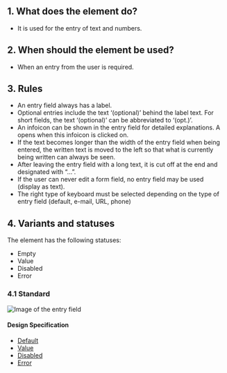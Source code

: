 ## 1. What does the element do?
*   It is used for the entry of text and numbers.

## 2. When should the element be used?
*   When an entry from the user is required.

## 3. Rules
*   An entry field always has a label.
*   Optional entries include the text ‘(optional)’ behind the label text. For short fields, the text ‘(optional)’ can be abbreviated to ‘(opt.)’.
*   An infoicon can be shown in the entry field for detailed explanations. A opens when this infoicon is clicked on.
*   If the text becomes longer than the width of the entry field when being entered, the written text is moved to the left so that what is currently being written can always be seen.
*   After leaving the entry field with a long text, it is cut off at the end and designated with “…”.
*   If the user can never edit a form field, no entry field may be used (display as text).
*   The right type of keyboard must be selected depending on the type of entry field (default, e-mail, URL, phone)


## 4. Variants and statuses
The element has the following statuses: 
*   Empty
*   Value
*   Disabled
*   Error

### 4.1 Standard
![Image of the entry field](https://raw.githubusercontent.com/sbb-design-systems/design-system-mobile-documentation/doku-update/documentation/elements/textfield/images/ME14_Default.png 'class: image')

#### Design Specification
*   [Default](https://sbb.invisionapp.com/d/main#/console/14051805/313166986/inspect)
*   [Value](https://sbb.invisionapp.com/d/main#/console/14051805/313166988/inspect)
*   [Disabled](https://sbb.invisionapp.com/d/main#/console/14051805/313166985/inspect)
*   [Error](https://sbb.invisionapp.com/d/main#/console/14051805/313166987/inspect)
